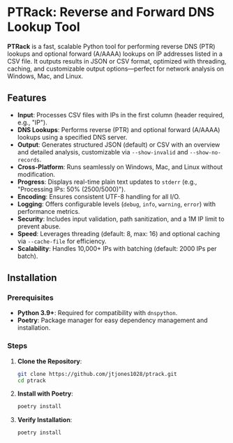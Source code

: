 # PTRack: Reverse and Forward DNS Lookup Tool

**PTRack** is a fast, scalable Python tool for performing reverse DNS (PTR) lookups and optional forward (A/AAAA) lookups on IP addresses listed in a CSV file. It outputs results in JSON or CSV format, optimized with threading, caching, and customizable output options—perfect for network analysis on Windows, Mac, and Linux.

## Features
- **Input**: Processes CSV files with IPs in the first column (header required, e.g., "IP").
- **DNS Lookups**: Performs reverse (PTR) and optional forward (A/AAAA) lookups using a specified DNS server.
- **Output**: Generates structured JSON (default) or CSV with an overview and detailed analysis, customizable via `--show-invalid` and `--show-no-records`.
- **Cross-Platform**: Runs seamlessly on Windows, Mac, and Linux without modification.
- **Progress**: Displays real-time plain text updates to `stderr` (e.g., "Processing IPs: 50% (2500/5000)").
- **Encoding**: Ensures consistent UTF-8 handling for all I/O.
- **Logging**: Offers configurable levels (`debug`, `info`, `warning`, `error`) with performance metrics.
- **Security**: Includes input validation, path sanitization, and a 1M IP limit to prevent abuse.
- **Speed**: Leverages threading (default: 8, max: 16) and optional caching via `--cache-file` for efficiency.
- **Scalability**: Handles 10,000+ IPs with batching (default: 2000 IPs per batch).

## Installation

### Prerequisites
- **Python 3.9+**: Required for compatibility with `dnspython`.
- **Poetry**: Package manager for easy dependency management and installation.

### Steps
1. **Clone the Repository**:
   ```bash
   git clone https://github.com/jtjones1028/ptrack.git
   cd ptrack

2. **Install with Poetry**:
   ```bash
   poetry install

3. **Verify Installation**:
   ```bash
   poetry install

